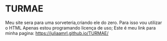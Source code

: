 # TURMAE

Meu site sera para uma sorveteria,criando ele do zero.
Para isso vou utilizar o HTML
Apenas estou programando
licença de uso;
Este é meu link para minha pagina: https://juliaamrl.github.io/TURMAE/
